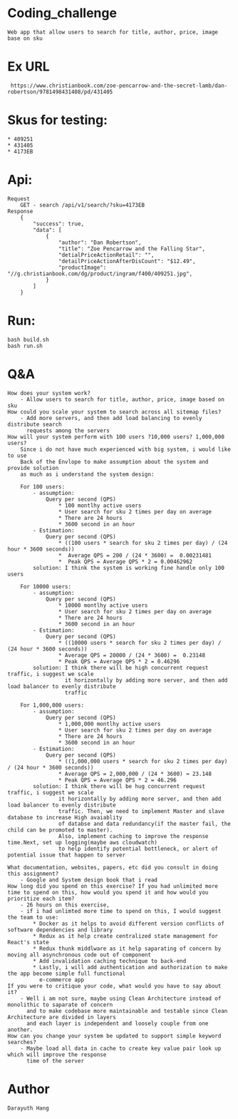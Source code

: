 # Coding_challenge
    Web app that allow users to search for title, author, price, image base on sku

# Ex URL 
     https://www.christianbook.com/zoe-pencarrow-and-the-secret-lamb/dan-robertson/9781498431408/pd/431405 

# Skus for testing: 
    * 409251
    * 431405
    * 4173EB

# Api:
    Request
        GET - search /api/v1/search/?sku=4173EB 
    Response
        {
            "success": true,
            "data": [
                {
                    "author": "Dan Robertson",
                    "title": "Zoe Pencarrow and the Falling Star",
                    "detialPriceActionRetail": "",
                    "detailPriceActionAfterDisCount": "$12.49",
                    "productImage": "//g.christianbook.com/dg/product/ingram/f400/409251.jpg",
                }
            ]
        }

# Run:
    bash build.sh
    bash run.sh

# Q&A
    How does your system work?
        - Allow users to search for title, author, price, image based on sku
    How could you scale your system to search across all sitemap files?
        - Add more servers, and then add load balancing to evenly distribute search
          requests among the servers 
    How will your system perform with 100 users ?10,000 users? 1,000,000 users?
        Since i do not have much experienced with big system, i would like to use 
        Back of the Envlope to make assumption about the system and provide solution
        as much as i understand the system design:

        For 100 users:
            - assumption:
                Query per second (QPS)
                    * 100 montlhy active users
                    * User search for sku 2 times per day on average
                    * There are 24 hours
                    * 3600 second in an hour
            - Estimation:
                Query per second (QPS)
                    * ((100 users * search for sku 2 times per day) / (24 hour * 3600 seconds))
                    *  Average QPS = 200 / (24 * 3600) =  0.00231481
                    *  Peak QPS = Average QPS * 2 = 0.00462962
            solution: I think the system is working fine handle only 100 users

        For 10000 users:
            - assumption:
                Query per second (QPS)
                    * 10000 montlhy active users
                    * User search for sku 2 times per day on average
                    * There are 24 hours
                    * 3600 second in an hour
            - Estimation:
                Query per second (QPS)
                    * ((10000 users * search for sku 2 times per day) / (24 hour * 3600 seconds))
                    * Average QPS = 20000 / (24 * 3600) =  0.23148
                    * Peak QPS = Average QPS * 2 = 0.46296
            solution: I think there will be high concurrent request traffic, i suggest we scale 
                      it horizontally by adding more server, and then add load balancer to evenly distribute
                      traffic 

        For 1,000,000 users:
            - assumption:
                Query per second (QPS)
                    * 1,000,000 montlhy active users
                    * User search for sku 2 times per day on average
                    * There are 24 hours
                    * 3600 second in an hour
            - Estimation:
                Query per second (QPS)
                    * ((1,000,000 users * search for sku 2 times per day) / (24 hour * 3600 seconds))
                    * Average QPS = 2,000,000 / (24 * 3600) ≈ 23.148
                    * Peak QPS = Average QPS * 2 = 46.296
            solution: I think there will be hug concurrent request traffic, i suggest we scale 
                    it horizontally by adding more server, and then add load balancer to evenly distribute
                    traffic. Then, we need to implement Master and slave database to increase High avaiablity 
                    of databse and data redundancy(if the master fail, the child can be promoted to master).
                    Also, implement caching to improve the response time.Next, set up logging(maybe aws cloudwatch) 
                    to help identify potential bottleneck, or alert of potential issue that happen to server
                       
    What documentation, websites, papers, etc did you consult in doing this assignment?
        - Google and System design book that i read
    How long did you spend on this exercise? If you had unlimited more time to spend on this, how would you spend it and how would you prioritize each item?
        - 26 hours on this exercise, 
        - if i had unlimted more time to spend on this, I would suggest the team to use:
            * Docker as it helps to avoid different version conflicts of software dependencies and library
            * Redux as it help create centralized state management for React's state
            * Redux thunk middlware as it help saparating of concern by moving all asynchronous code out of component
            * Add invalidation caching technique to back-end
            * Lastly, i will add authentication and authorization to make the app become simple full functional
              e-commerce app 
    If you were to critique your code, what would you have to say about it?
        - Well i am not sure, maybe using Clean Architecture instead of monolithic to saparate of concern
          and to make codebase more maintainable and testable since Clean Architecture are divided in layers
          and each layer is independent and loosely couple from one another.
    How can you change your system be updated to support simple keyword searches?
        - Maybe load all data in cache to create key value pair look up which will improve the response
          time of the server
# Author
    Darayuth Hang
